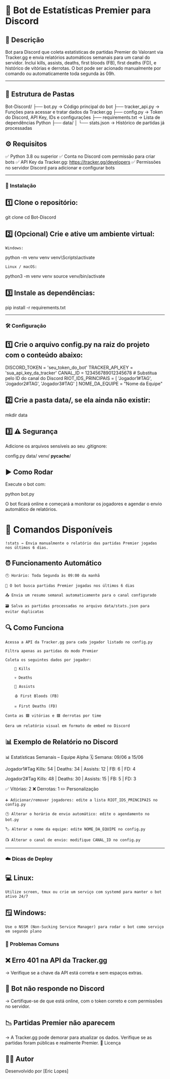 # 🤖 Bot de Estatísticas Premier para Discord
## 📌 Descrição

Bot para Discord que coleta estatísticas de partidas Premier do Valorant via Tracker.gg e envia relatórios automáticos semanais para um canal do servidor.
Inclui kills, assists, deaths, first bloods (FB), first deaths (FD), e histórico de vitórias e derrotas.
O bot pode ser acionado manualmente por comando ou automaticamente toda segunda às 09h.

--- 

## 📁 Estrutura de Pastas

Bot-Discord/
├── bot.py             → Código principal do bot
├── tracker_api.py     → Funções para acessar e tratar dados da Tracker.gg
├── config.py          → Token do Discord, API Key, IDs e configurações
├── requirements.txt   → Lista de dependências Python
├── data/
│   └── stats.json     → Histórico de partidas já processadas

## ⚙️ Requisitos

✅ Python 3.8 ou superior
✅ Conta no Discord com permissão para criar bots
✅ API Key da Tracker.gg: https://tracker.gg/developers
✅ Permissões no servidor Discord para adicionar e configurar bots

--- 

### 🧩 Instalação

## 1️⃣ Clone o repositório:

git clone <url-do-repositorio>
cd Bot-Discord

## 2️⃣ (Opcional) Crie e ative um ambiente virtual:

    Windows:

python -m venv venv
venv\Scripts\activate

    Linux / macOS:

python3 -m venv venv
source venv/bin/activate

## 3️⃣ Instale as dependências:

pip install -r requirements.txt

--- 

### 🛠️ Configuração

## 1️⃣ Crie o arquivo config.py na raiz do projeto com o conteúdo abaixo:

DISCORD_TOKEN = 'seu_token_do_bot'
TRACKER_API_KEY = 'sua_api_key_da_tracker'
CANAL_ID = 123456789012345678  # Substitua pelo ID do canal do Discord
RIOT_IDS_PRINCIPAIS = [
    'Jogador1#TAG',
    'Jogador2#TAG',
    'Jogador3#TAG'
]
NOME_DA_EQUIPE = "Nome da Equipe"

## 2️⃣ Crie a pasta data/, se ela ainda não existir:

mkdir data

## 3️⃣ ⚠️ Segurança
Adicione os arquivos sensíveis ao seu .gitignore:

config.py
data/
venv/
__pycache__/

## ▶️ Como Rodar

Execute o bot com:

python bot.py

O bot ficará online e começará a monitorar os jogadores e agendar o envio automático de relatórios.
# 💬 Comandos Disponíveis

    !stats → Envia manualmente o relatório das partidas Premier jogadas nos últimos 6 dias.

## ⏰ Funcionamento Automático

    🕚 Horário: Toda Segunda às 09:00 da manhã

    🧠 O bot busca partidas Premier jogadas nos últimos 6 dias

    📤 Envia um resumo semanal automaticamente para o canal configurado

    🗃️ Salva as partidas processadas no arquivo data/stats.json para evitar duplicatas

## 🔍 Como Funciona

    Acessa a API da Tracker.gg para cada jogador listado no config.py

    Filtra apenas as partidas do modo Premier

    Coleta os seguintes dados por jogador:

        🔫 Kills

        💀 Deaths

        🧠 Assists

        🩸 First Bloods (FB)

        ☠️ First Deaths (FD)

    Conta as 🟩 vitórias e 🟥 derrotas por time

    Gera um relatório visual em formato de embed no Discord

## 📊 Exemplo de Relatório no Discord

📊 Estatísticas Semanais – Equipe Alpha
🗓️ Semana: 09/06 a 15/06

Jogador1#Tag
Kills: 54 | Deaths: 34 | Assists: 12 | FB: 6 | FD: 4

Jogador2#Tag
Kills: 48 | Deaths: 30 | Assists: 15 | FB: 5 | FD: 3

✅ Vitórias: 2
❌ Derrotas: 1
✏️ Personalização

    ➕ Adicionar/remover jogadores: edite a lista RIOT_IDS_PRINCIPAIS no config.py

    🕒 Alterar o horário de envio automático: edite o agendamento no bot.py

    🏷️ Alterar o nome da equipe: edite NOME_DA_EQUIPE no config.py

    📺 Alterar o canal de envio: modifique CANAL_ID no config.py

---

### ☁️ Dicas de Deploy

## 💻 Linux:

    Utilize screen, tmux ou crie um serviço com systemd para manter o bot ativo 24/7

## 🪟 Windows:

    Use o NSSM (Non-Sucking Service Manager) para rodar o bot como serviço em segundo plano

### 🚨 Problemas Comuns

## ❌ Erro 401 na API da Tracker.gg
→ Verifique se a chave da API está correta e sem espaços extras.

## 🤖 Bot não responde no Discord
→ Certifique-se de que está online, com o token correto e com permissões no servidor.

## 📉 Partidas Premier não aparecem
→ A Tracker.gg pode demorar para atualizar os dados. Verifique se as partidas foram públicas e realmente Premier.
🧾 Licença

## 👨‍💻 Autor
Desenvolvido por [Eric Lopes]
